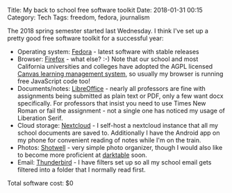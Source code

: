 Title: My back to school free software toolkit
Date: 2018-01-31 00:15
Category: Tech
Tags: freedom, fedora, journalism

The 2018 spring semester started last Wednesday. I think I've set up a pretty good free software toolkit for a successful year:

* Operating system: [Fedora](https://getfedora.org/) - latest software with stable releases
* Browser: [Firefox](https://www.mozilla.org/en-US/firefox/new/) - what else? :-) Note that our school and most California universities and colleges have adopted the AGPL licensed [Canvas learning management system](https://github.com/instructure/canvas-lms), so usually my browser is running free JavaScript code too!
* Documents/notes: [LibreOffice](https://www.libreoffice.org/) - nearly all professors are fine with assignments being submitted as plain text or PDF, only a few want docx specifically. For professors that insist you need to use Times New Roman or fail the assignment - not a single one has noticed my usage of Liberation Serif.
* Cloud storage: [Nextcloud](https://nextcloud.com/) - I self-host a nextcloud instance that all my school documents are saved to. Additionally I have the Android app on my phone for convenient reading of notes while I'm on the train.
* Photos: [Shotwell](https://wiki.gnome.org/Apps/Shotwell/) - very simple photo organizer, though I would also like to become more proficient at [darktable](https://www.darktable.org/) soon.
* Email: [Thunderbird](https://www.mozilla.org/en-US/thunderbird/) - I have filters set up so all my school email gets filtered into a folder that I normally read first.

Total software cost: $0

